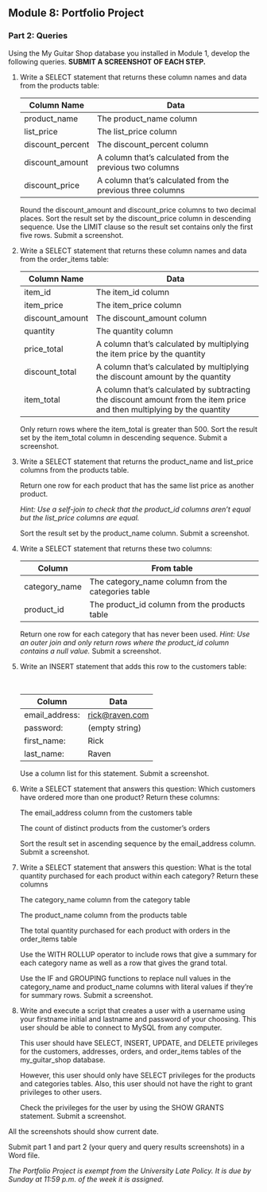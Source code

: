 ## Module 8: Portfolio Project 

### **Part 2: Queries**

Using the My Guitar Shop database you installed in Module 1, develop the following queries. **SUBMIT A SCREENSHOT OF EACH STEP.**

1. Write a SELECT statement that returns these column names and data from the products table:

   | Column Name      | Data                                                       |
   | ---------------- | ---------------------------------------------------------- |
   | product_name     | The product_name column                                    |
   | list_price       | The list_price column                                      |
   | discount_percent | The discount_percent column                                |
   | discount_amount  | A column that’s calculated from the previous two columns   |
   | discount_price   | A column that’s calculated from the previous three columns |

   Round the discount_amount and discount_price columns to two decimal  places. Sort the result set by the discount_price column in descending  sequence. Use the LIMIT clause so the result set contains only the first five rows. Submit a screenshot.

2. Write a SELECT statement that returns these column names and data from the order_items table:

   | Column Name     | Data                                                         |
   | --------------- | ------------------------------------------------------------ |
   | item_id         | The item_id column                                           |
   | item_price      | The item_price column                                        |
   | discount_amount | The discount_amount column                                   |
   | quantity        | The quantity column                                          |
   | price_total     | A column that’s calculated by multiplying the item price by the quantity |
   | discount_total  | A column that’s calculated by multiplying the discount amount by the quantity |
   | item_total      | A column that’s calculated by  subtracting the discount amount from the item price and then multiplying by the quantity |

   Only return rows where the item_total is greater than 500. Sort the  result set by the item_total column in descending sequence. Submit a  screenshot.

3. Write a SELECT statement that returns the product_name and list_price columns from the products table.

   Return one row for each product that has the same list price as another product.

   *Hint: Use a self-join to check that the product_id columns aren’t equal but the list_price columns are equal.*

   Sort the result set by the product_name column. Submit a screenshot.

4. Write a SELECT statement that returns these two columns:

   | Column        | From table                                         |
   | ------------- | -------------------------------------------------- |
   | category_name | The category_name column from the categories table |
   | product_id    | The product_id column from the products table      |

   Return one row for each category that has never been used. *Hint: Use an outer join and only return rows where the product_id column contains a null value.* Submit a screenshot.

5. Write an INSERT statement that adds this row to the customers table:

   ​     

   | Column         | Data           |
   | -------------- | -------------- |
   | email_address: | rick@raven.com |
   | password:      | (empty string) |
   | first_name:    | Rick           |
   | last_name:     | Raven          |

   Use a column list for this statement. Submit a screenshot.

6. Write a SELECT statement that answers this question: Which customers have ordered more than one product? Return these columns:

   The email_address column from the customers table

   The count of distinct products from the customer’s orders

   Sort the result set in ascending sequence by the email_address column. Submit a screenshot.

7. Write a SELECT statement that answers this question: What is the  total quantity purchased for each product within each category? Return  these columns

   The category_name column from the category table

   The product_name column from the products table

   The total quantity purchased for each product with orders in the order_items table

   Use the WITH ROLLUP operator to include rows that give a summary for each category name as well as a row that gives the grand total.

   Use the IF and GROUPING functions to replace null values in the  category_name and product_name columns with literal values if they’re  for summary rows. Submit a screenshot.

8. Write and execute a script that creates a user with a username using your firstname initial and lastname and password of your choosing. This user should be able to connect to MySQL from any computer.

   This user should have SELECT, INSERT, UPDATE, and DELETE privileges  for the customers, addresses, orders, and order_items tables of the my_guitar_shop database.

   However, this user should only have SELECT privileges for the  products and categories tables. Also, this user should not have the  right to grant privileges to other users.

   Check the privileges for the user by using the SHOW GRANTS statement. Submit a screenshot.

All the screenshots should show current date. 

Submit part 1 and part 2 (your query and query results screenshots) in a Word file.

*The Portfolio Project is exempt from the University Late Policy. It is due by Sunday at 11:59 p.m. of the week it is assigned.*